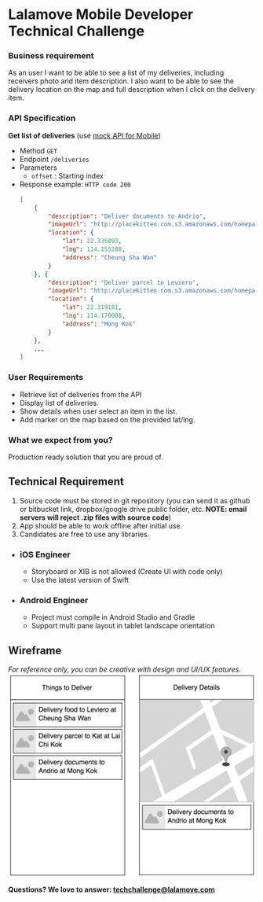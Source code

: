 # Lalamove Mobile Developer Technical Challenge

### Business requirement
As an user I want to be able to see a list of my deliveries, including receivers photo and item description. I also want to be able to see the delivery location on the map and full description when I click on the delivery item.

### API Specification

**Get list of deliveries** (use [mock API for Mobile](mockApiMobile))
  * Method
    `GET`
  * Endpoint
    `/deliveries`
  * Parameters
    * `offset` : Starting index
  * Response example:
    `HTTP code 200`
    ```json
    [
        {
            "description": "Deliver documents to Andrio",
            "imageUrl": "http://placekitten.com.s3.amazonaws.com/homepage-samples/200/287.jpg",
            "location": {
                "lat": 22.336093,
                "lng": 114.155288,
                "address": "Cheung Sha Wan"
            }
        }, {
            "description": "Deliver parcel to Leviero",
            "imageUrl": "http://placekitten.com.s3.amazonaws.com/homepage-samples/200/286.jpg",
            "location": {
                "lat": 22.319181,
                "lng": 114.170008,
                "address": "Mong Kok"
            }
        },
        ...
    ]
    ```

### User Requirements
  - Retrieve list of deliveries from the API
  - Display list of deliveries.
  - Show details when user select an item in the list.
  - Add marker on the map based on the provided lat/lng. 

### What we expect from you?
Production ready solution that you are proud of.

## Technical Requirement
1. Source code must be stored in git repository (you can send it as github or bitbucket link, dropbox/google drive public folder, etc. **NOTE: email servers will reject .zip files with source code**)
2. App should be able to work offline after initial use.
3. Candidates are free to use any libraries.

* ### iOS Engineer
    - Storyboard or XIB is not allowed (Create UI with code only)
    - Use the latest version of Swift

* ### Android Engineer
    - Project must compile in Android Studio and Gradle
    - Support multi pane layout in tablet landscape orientation

## Wireframe
*For reference only, you can be creative with design and UI/UX features.*
![Wireframe](assets/mobile-engineer-wireframe.png)


**Questions? We love to answer: <techchallenge@lalamove.com>**
